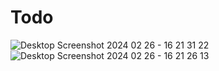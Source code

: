 # Todo

![Desktop Screenshot 2024 02 26 - 16 21 31 22](https://github.com/Hj-lh/Todo/assets/160587130/0e45b9e4-1865-4213-89e8-f9c5c65cd9bb)
![Desktop Screenshot 2024 02 26 - 16 21 26 13](https://github.com/Hj-lh/Todo/assets/160587130/73a47c24-6ada-48ff-bc0d-bef889e5d2fb)
